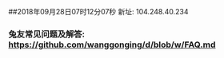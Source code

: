 ##2018年09月28日07时12分07秒 新址: 104.248.40.234
### 兔友常见问题及解答: https://github.com/wanggonging/d/blob/w/FAQ.md

